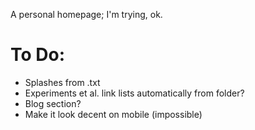 A personal homepage; I'm trying, ok.

# To Do:
- Splashes from .txt
- Experiments et al. link lists automatically from folder?
- Blog section?
- Make it look decent on mobile (impossible)
